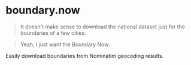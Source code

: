 # boundary.now

> It doesn't make sense to download the national dataset just for the boundaries of a few cities.

> Yeah, I just want the Boundary Now.

Easily download boundaries from Nominatim geocoding results.
